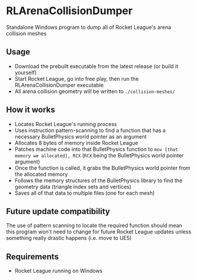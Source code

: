 # RLArenaCollisionDumper
 Standalone Windows program to dump all of Rocket League's arena collision meshes

## Usage
 - Download the prebuilt executable from the latest release (or build it yourself)
 - Start Rocket League, go into free play, then run the RLArenaCollisionDumper executable
 - All arena collision geometry will be written to `./collision-meshes/`

## How it works
 - Locates Rocket League's running process
 - Uses instruction pattern-scanning to find a function that has a necessary BulletPhysics world pointer as an argument
 - Allocates 8 bytes of memory inside Rocket League
 - Patches machine code into that BulletPhysics function to `mov [that memory we allocated], RCX` (`RCX` being the BulletPhysics world pointer argument)
 - Once the function is called, it grabs the BulletPhysics world pointer from the allocated memory
 - Follows the memory structures of the BulletPhysics library to find the geometry data (triangle index sets and vertices)
 - Saves all of that data to multiple files (one for each mesh)

## Future update compatibility
 The use of pattern scanning to locate the required function should mean this program won't need to change for future Rocket League updates unless something really drastic happens (i.e. move to UE5)

## Requirements
 - Rocket League running on Windows
